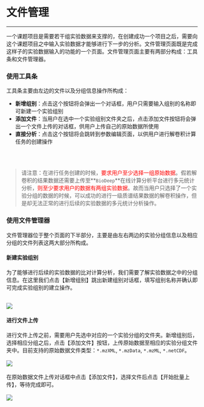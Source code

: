 <!-- 文件管理 -->

# **文件管理**

<hr/>

一个课题项目是需要若干组实验数据来支撑的，在创建成功一个项目之后，需要向这个课题项目之中输入实验数据才能够进行下一步的分析。文件管理页面既是完成这样子的实验数据输入的功能的一个页面。文件管理页面主要有两部分构成：工具条和文件管理器。

### **使用工具条**

工具条主要由左边的文件以及分组信息操作所构成：
<br/>
+ **新增组别**：点击这个按钮将会弹出一个对话框，用户只需要输入组别的名称即可新建一个实验组别<br/>
+ **添加文件**：当用户在选中一个实验组别文件夹之后，点击添加文件按钮将会弹出一个文件上传的对话框，供用户上传自己的原始数据所使用<br/>
+ **直接分析**：点击这个按钮将会跳转到参数编辑页面，以供用户进行解卷积计算任务的创建操作
<br/>
<br/>

> 请注意：在进行任务创建的时候，<span style="color:red;">要求用户至少选择一组原始数据</span>。假若解卷积的结果数据还需要上传至**``BioDeep``**在线计算分析平台进行多元统计分析，<span style="color:red;">则至少要求用户的数据有两组实验数据</span>。故而当用户只选择了一个实验分组的数据的时候，可以成功的进行一级质谱结果数据的解卷积操作，但是却无法正常的进行后续的实验数据的多元统计分析操作。

### **使用文件管理器**

文件管理器位于整个页面的下半部分，主要是由左右两边的实验分组信息以及相应分组的文件列表这两大部分所构成。

#### **新建实验组别**

为了能够进行后续的实验数据的比对计算分析，我们需要了解实验数据之中的分组信息。在这里我们点击【新增组别】跳出新建组别对话框，填写组别名称并确认即可完成实验组别的建立操作。
<br/>
<br/>

![](user-guide/metadeco/images/new_group.png)

#### **进行文件上传**

进行文件上传之前，需要用户先选中对应的一个实验分组的文件夹。新增组别后，选择相应分组之后，点击【添加文件】按钮，上传原始数据至相应的实验分组文件夹中。目前支持的原始数据文件类型：``*.mzXML``, ``*.mzData``, ``*.mzML``, ``*.netCDF``。
<br/>
<br/>
![](user-guide/metadeco/images/start_upload.png)
<br/>
<br/>
在原始数据文件上传对话框中点击【添加文件】，选择文件后点击【开始批量上传】，等待完成即可。
<br/>
<br/>
![](user-guide/metadeco/images/upload-files.png)